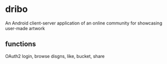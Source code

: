 # dribo
An Android client-server application of an online community for showcasing user-made artwork
## functions 
OAuth2 login, browse disgns, like, bucket, share
